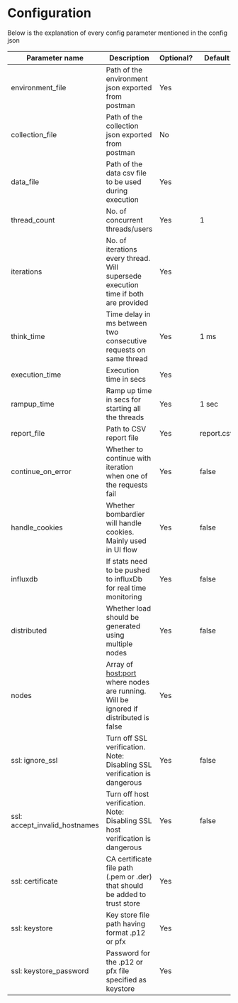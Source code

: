 # Configuration

Below is the explanation of every config parameter mentioned in the config json  
  
|Parameter name                |Description                                                                             |Optional?  |Default    |
|------------------------------|----------------------------------------------------------------------------------------|-----------|-----------|
|environment_file              |Path of the environment json exported from postman                                      |Yes        |           |
|collection_file               |Path of the collection json exported from postman                                       |No         |           |
|data_file                     |Path of the data csv file to be used during execution                                   |Yes        |           |
|thread_count                  |No. of concurrent threads/users                                                         |Yes        |1          |
|iterations                    |No. of iterations every thread. Will supersede execution time if both are provided      |Yes        |           | 
|think_time                    |Time delay in ms between two consecutive requests on same thread                        |Yes        |1 ms       |
|execution_time                |Execution time in secs                                                                  |Yes        |           |
|rampup_time                   |Ramp up time in secs for starting all the threads                                       |Yes        |1 sec      |
|report_file                   |Path to CSV report file                                                                 |Yes        |report.csv |
|continue_on_error             |Whether to continue with iteration when one of the requests fail                        |Yes        |false      |
|handle_cookies                |Whether bombardier will handle cookies. Mainly used in UI flow                          |Yes        |false      |
|influxdb                      |If stats need to be pushed to influxDb for real time monitoring                         |Yes        |false      |
|distributed                   |Whether load should be generated using multiple nodes                                   |Yes        |false      |
|nodes                         |Array of <host:port> where nodes are running. Will be ignored if distributed is false   |Yes        |           |
|ssl: ignore_ssl               |Turn off SSL verification. Note: Disabling SSL verification is dangerous                |Yes        |false      |
|ssl: accept_invalid_hostnames |Turn off host verification. Note: Disabling SSL host verification is dangerous          |Yes        |false      |
|ssl: certificate              |CA certificate file path (.pem or .der) that should be added to trust store             |Yes        |           |
|ssl: keystore                 |Key store file path having format .p12 or pfx                                           |Yes        |           |
|ssl: keystore_password        |Password for the .p12 or pfx file specified as keystore                                 |Yes        |           |